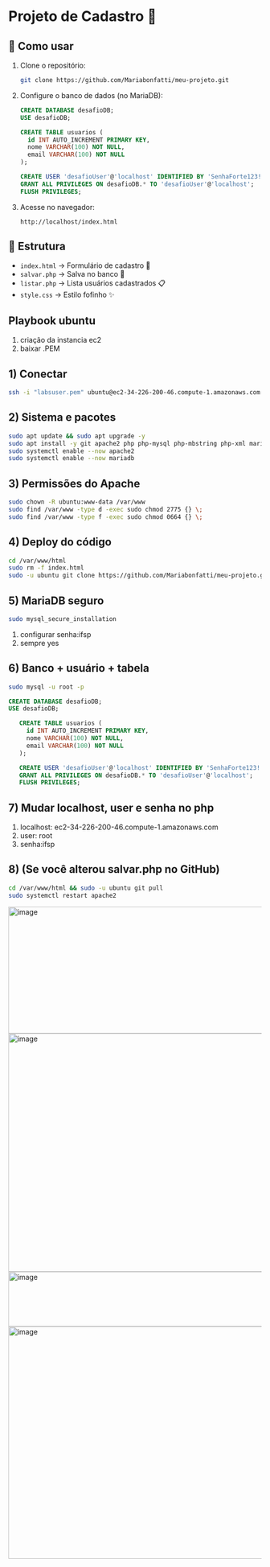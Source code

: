 # Projeto de Cadastro 💖

## 🚀 Como usar

1. Clone o repositório:
   ```bash
   git clone https://github.com/Mariabonfatti/meu-projeto.git
   ```

2. Configure o banco de dados (no MariaDB):
   ```sql
   CREATE DATABASE desafioDB;
   USE desafioDB;

   CREATE TABLE usuarios (
     id INT AUTO_INCREMENT PRIMARY KEY,
     nome VARCHAR(100) NOT NULL,
     email VARCHAR(100) NOT NULL
   );

   CREATE USER 'desafioUser'@'localhost' IDENTIFIED BY 'SenhaForte123!';
   GRANT ALL PRIVILEGES ON desafioDB.* TO 'desafioUser'@'localhost';
   FLUSH PRIVILEGES;
   ```

3. Acesse no navegador:
   ```
   http://localhost/index.html
   ```

## 📂 Estrutura
- `index.html` → Formulário de cadastro 🌸
- `salvar.php` → Salva no banco 💾
- `listar.php` → Lista usuários cadastrados 📋
- `style.css` → Estilo fofinho ✨

## Playbook ubuntu
1. criação da instancia ec2 
2. baixar .PEM

## 1) Conectar
```bash
ssh -i "labsuser.pem" ubuntu@ec2-34-226-200-46.compute-1.amazonaws.com
```

## 2) Sistema e pacotes
```bash
sudo apt update && sudo apt upgrade -y
sudo apt install -y git apache2 php php-mysql php-mbstring php-xml mariadb-server
sudo systemctl enable --now apache2
sudo systemctl enable --now mariadb
```

## 3) Permissões do Apache
```bash
sudo chown -R ubuntu:www-data /var/www
sudo find /var/www -type d -exec sudo chmod 2775 {} \;
sudo find /var/www -type f -exec sudo chmod 0664 {} \;
```

## 4) Deploy do código
```bash
cd /var/www/html
sudo rm -f index.html
sudo -u ubuntu git clone https://github.com/Mariabonfatti/meu-projeto.git .
```

## 5) MariaDB seguro
```bash
sudo mysql_secure_installation
```
1. configurar senha:ifsp
2. sempre yes

## 6) Banco + usuário + tabela
```bash
sudo mysql -u root -p 
```
```sql
CREATE DATABASE desafioDB;
USE desafioDB;

   CREATE TABLE usuarios (
     id INT AUTO_INCREMENT PRIMARY KEY,
     nome VARCHAR(100) NOT NULL,
     email VARCHAR(100) NOT NULL
   );

   CREATE USER 'desafioUser'@'localhost' IDENTIFIED BY 'SenhaForte123!';
   GRANT ALL PRIVILEGES ON desafioDB.* TO 'desafioUser'@'localhost';
   FLUSH PRIVILEGES;
```

## 7) Mudar localhost, user e senha no php
1. localhost: ec2-34-226-200-46.compute-1.amazonaws.com
2. user: root
3. senha:ifsp

## 8) (Se você alterou salvar.php no GitHub)
```bash
cd /var/www/html && sudo -u ubuntu git pull
sudo systemctl restart apache2
```

<img width="620" height="252" alt="image" src="https://github.com/user-attachments/assets/32503d28-317c-48a0-8b9d-43ddc05cd0ad" />

<img width="1227" height="474" alt="image" src="https://github.com/user-attachments/assets/f001c9af-4eb0-4693-9151-ad60dea63844" />

<img width="1227" height="109" alt="image" src="https://github.com/user-attachments/assets/1b99ceea-0781-4d55-bd62-b0bf5af69338" />

<img width="1225" height="462" alt="image" src="https://github.com/user-attachments/assets/8e6caec4-2f8c-4b46-a0e1-9f2e74bd7731" />
